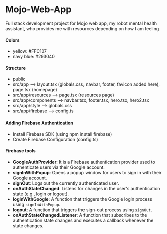 # Mojo-Web-App
Full stack development project for Mojo web app, my robot mental health assistant, who provides me with resources depending on how I am feeling

#### Colors
- yellow: #FFC107
- navy blue: #293040

#### Structure
- public
- src/app --> layout.tsx (globals.css, navbar, footer, favicon added here), page.tsx (homepage)
- src/app/resources --> page.tsx (resources page)
- src/app/components --> navbar.tsx, footer.tsx, hero.tsx, hero2.tsx
- src/app/style --> globals.css
- src/app/firebase --> config.ts

#### Adding Firebase Authentication
- Install Firebase SDK (using npm install firebase)
- Create Firebase Configuration (config.ts)


#### Firebase tools
- **GoogleAuthProvider**: It is a Firebase authentication provider used to authenticate users via their Google account.
- **signInWithPopup**: Opens a popup window for users to sign in with their Google account.
- **signOut**: Logs out the currently authenticated user.
- **onAuthStateChanged**: Listens for changes in the user's authentication state (e.g., login or logout).
- **loginWithGoogle**: A function that triggers the Google login process using `signInWithPopup`.
- **logout**: A function that triggers the sign-out process using `signOut`.
- **onAuthStateChangedListener**: A function that subscribes to the authentication state changes and executes a callback whenever the state changes.
